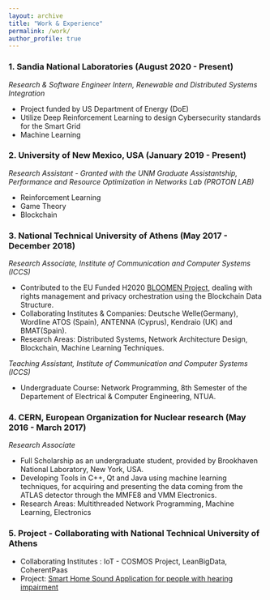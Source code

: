 ```yaml
---
layout: archive
title: "Work & Experience"
permalink: /work/
author_profile: true
---
```

### 1. Sandia National Laboratories (August 2020 - Present)
*Research & Software Engineer Intern, Renewable and Distributed Systems Integration*
- Project funded by US Department of Energy (DoE)
- Utilize Deep Reinforcement Learning to design Cybersecurity standards for the Smart Grid
- Machine Learning


### 2. University of New Mexico, USA (January 2019 - Present)
*Research Assistant - Granted with the UNM Graduate Assistantship, Performance and Resource Optimization in Networks Lab (PROTON LAB)*
- Reinforcement Learning
- Game Theory
- Blockchain


### 3. National Technical University of Athens (May 2017 - December 2018)
*Research Associate, Institute of Communication and Computer Systems (ICCS)*
- Contributed to the EU Funded H2020 [BLOOMEN Project](http://bloomen.io), dealing with rights management and privacy orchestration using the Blockchain Data Structure.
- Collaborating Institutes & Companies: Deutsche Welle(Germany), Wordline ATOS (Spain), ANTENNA (Cyprus), Kendraio (UK) and BMAT(Spain).
- Research Areas: Distributed Systems, Network Architecture Design, Blockchain, Machine Learning Techniques.

*Teaching Assistant, Institute of Communication and Computer Systems (ICCS)*
- Undergraduate Course: Network Programming, 8th Semester of the Departement of Electrical & Computer Engineering, NTUA.

### 4. CERN, European Organization for Nuclear research (May 2016 - March 2017)
*Research Associate*
- Full Scholarship as an undergraduate student, provided by Brookhaven National Laboratory, New York, USA.
- Developing Tools in C++, Qt and Java using machine learning techniques, for acquiring and presenting the data coming from the ATLAS detector through the MMFE8 and VMM Electronics.
- Research Areas: Multithreaded Network Programming, Machine Learning, Electronics

### 5. Project - Collaborating with National Technical University of Athens
- Collaborating Institutes : IoT - COSMOS Project, LeanBigData, CoherentPaas
- Project: [Smart Home Sound Application for people with hearing impairment](http://iot-cosmos.eu/node/2061)

